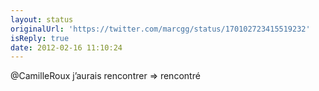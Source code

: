```yaml
---
layout: status
originalUrl: 'https://twitter.com/marcgg/status/170102723415519232'
isReply: true
date: 2012-02-16 11:10:24
---
```


@CamilleRoux j’aurais rencontrer =&gt; rencontré
